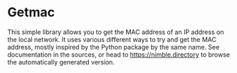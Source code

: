 # Getmac
This simple library allows you to get the MAC address of an IP address on the
local network. It uses various different ways to try and get the MAC address,
mostly inspired by the Python package by the same name. See documentation in
the sources, or head to https://nimble.directory to browse the automatically
generated version.
